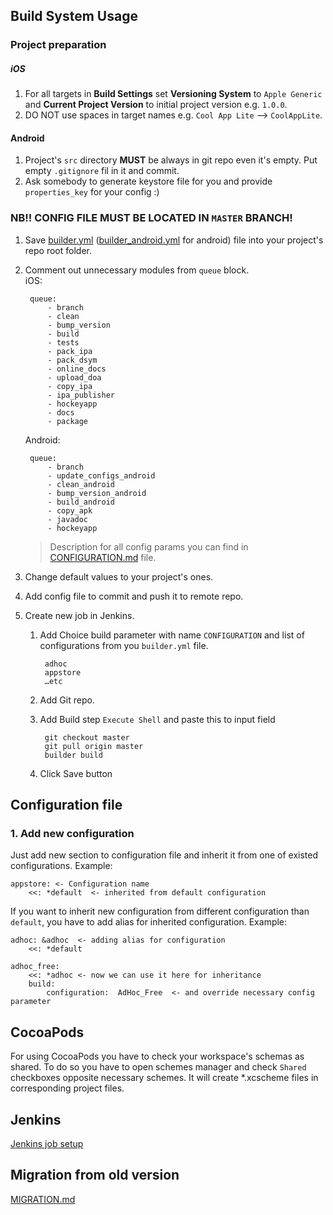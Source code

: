 ## Build System Usage

### Project preparation

##### iOS

1. For all targets in **Build Settings** set **Versioning System** to `Apple Generic` and **Current Project Version** to initial project version e.g. `1.0.0`.
2. DO NOT use spaces in target names e.g. `Cool App Lite` --> `CoolAppLite`.

#### Android

1. Project's `src` directory **MUST** be always in git repo even it's empty. Put empty `.gitignore` fil in it and commit.
2. Ask somebody to generate keystore file for you and provide `properties_key` for your config :)


### NB!! CONFIG FILE MUST BE LOCATED IN `MASTER` BRANCH!

1. Save [builder.yml](https://raw.githubusercontent.com/pingwinator/bs_modulo/master/examples/builder.yml) ([builder_android.yml](https://raw.githubusercontent.com/pingwinator/bs_modulo/master/examples/builder_android.yml) for android) file into your project's repo root folder.
2. Comment out unnecessary modules from `queue` block.  
	iOS:
	
		queue:
			- branch
			- clean
			- bump_version
			- build
			- tests
			- pack_ipa
			- pack_dsym
			- online_docs
			- upload_doa
			- copy_ipa
			- ipa_publisher
			- hockeyapp
			- docs
			- package

	Android:
	
		queue:
			- branch
			- update_configs_android
			- clean_android
			- bump_version_android
			- build_android
			- copy_apk
			- javadoc
			- hockeyapp
		    
	> Description for all config params you can find in [CONFIGURATION.md](http://gitlab.postindustria.com/backend/mobile-build-system/blob/master/docs/CONFIGURATION.md) file.
3. Change default values to your project's ones.
4. Add config file to commit and push it to remote repo.
5. Create new job in Jenkins.
	1. Add Choice build parameter with name `CONFIGURATION` and list of configurations from you `builder.yml` file.
			
			adhoc
			appstore
			…etc
	2. Add Git repo.
	3. Add Build step `Execute Shell` and paste this to input field
	
			git checkout master
			git pull origin master
			builder build
	4. Click Save button

## Configuration file
### 1. Add new configuration

Just add new section to configuration file and inherit it from one of existed configurations. Example:

	appstore: <- Configuration name
		<<: *default  <- inherited from default configuration

If you want to inherit new configuration from different configuration than `default`, you have to add alias for inherited configuration. Example:

	adhoc: &adhoc  <- adding alias for configuration
		<<: *default

	adhoc_free:
		<<: *adhoc <- now we can use it here for inheritance
		build:
			configuration:	AdHoc_Free  <- and override necessary config parameter

## CocoaPods
For using CocoaPods you have to check your workspace's schemas as shared. To do so you have to open schemes manager and check `Shared` checkboxes opposite necessary schemes. It will create *.xcscheme files in corresponding project files.

## Jenkins
[Jenkins job setup](JENKINS.md)

## Migration from old version
[MIGRATION.md](MIGRATION.md)
